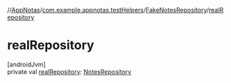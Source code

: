 //[AppNotas](../../../index.md)/[com.example.appnotas.testHelpers](../index.md)/[FakeNotesRepository](index.md)/[realRepository](real-repository.md)

# realRepository

[androidJvm]\
private val [realRepository](real-repository.md): [NotesRepository](../../com.example.appnotas.database/-notes-repository/index.md)
